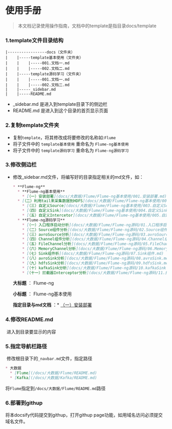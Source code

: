 # 使用手册

> 本文档记录使用操作指南，文档中的template是指目录docs/template

### 1.template文件目录结构

```shell
|-----------------docs（文件夹）
|    |-----template基本使用（文件夹）
|    |    |-----001.文档一.md
|    |    |-----002.文档二.md
|    |-----template源码学习（文件夹）
|    |    |-----001.文档一.md
|    |    |-----002.文档二.md
|    |-----_sidebar.md
|    |-----README.md
```

- _sidebar.md 是进入到template目录下的侧边栏
- README.md 是进入到这个目录的首页显示页面

### 2.复制template文件夹

- 复制`template`，将其修改成将要修改的名称如:`Flume`
- 将子文件中的 `template基本使用` 重命名为 `Flume-ng基本使用`
- 将子文件中的 `template源码学习` 重命名为 `Flume-ng源码学习`

### 3.修改侧边栏

- 修改_sidebar.md文件，将编写好的目录指定相关的md文件，如：

  ```markdown
  * **Flume-ng**
    * **Flume-ng基本使用**
      * [（一）安装部署](docs/大数据/Flume/Flume-ng基本使用/001.安装部署.md)
  	* [（二）利用tail来采集数据到HDFS](docs/大数据/Flume/Flume-ng基本使用/002.利用tail来采集数据到HDFS.md)
      * [（三）自定义Source](docs/大数据/Flume/Flume-ng基本使用/003.自定义Source.md)
      * [（四）自定义Sink](docs/大数据/Flume/Flume-ng基本使用/004.自定义Sink.md)
      * [（五）自定义Intercetor](docs/大数据/Flume/Flume-ng基本使用/005.自定义Intercetor.md)		
    * **Flume-ng源码学习** 
      * [（一）入口程序启动分析](docs/大数据/Flume/Flume-ng源码/01.入口程序启动分析.md)
      * [（二）Source组件分析](docs/大数据/Flume/Flume-ng源码/02.Source组件.md)
      * [（三）avroSource分析](docs/大数据/Flume/Flume-ng源码/03.avroSource.md)
      * [（四）Channel组件分析](docs/大数据/Flume/Flume-ng源码/04.Channel组件.md)
      * [（五）FileChannel分析](docs/大数据/Flume/Flume-ng源码/05.FileChannel.md)
      * [（六）MemoryChannel分析](docs/大数据/Flume/Flume-ng源码/06.MemoryChannel.md)
      * [（七）Sink组件析](docs/大数据/Flume/Flume-ng源码/07.Sink组件.md)
      * [（八）avroSink分析](docs/大数据/Flume/Flume-ng源码/08.avroSink.md)
      * [（九）hdfsSink分析](docs/大数据/Flume/Flume-ng源码/09.hdfsSink.md)
      * [（十）kafkaSink分析](docs/大数据/Flume/Flume-ng源码/10.kafkaSink.md)
      * [（十一）拦截器Interceptor分析](docs/大数据/Flume/Flume-ng源码/11.拦截器Interceptor.md)
  ```

  **大标题** ： Flume-ng

  **小标题**  ： Flume-ng基本使用 

  **指定目录与md文档**  ：* [（一）安装部署](docs/大数据/Flume/Flume-ng基本使用/001.安装部署.md)

### 4.修改README.md

​      进入到目录要显示的内容

### 5.指定导航栏路径

​     修改根目录下的`_navbar.md`文件，指定路径

```markdown
* 大数据
  * [Flume](/docs/大数据/Flume/README.md)
  * [Kafka](/docs/大数据/Kafka/README.md)
```

将`Flume`指定到`/docs/大数据/Flume/README.md`路径

### 6.部署到githup

将本docsify代码提交到githup，打开githup page功能，如用域名访问必须提交域名文件。